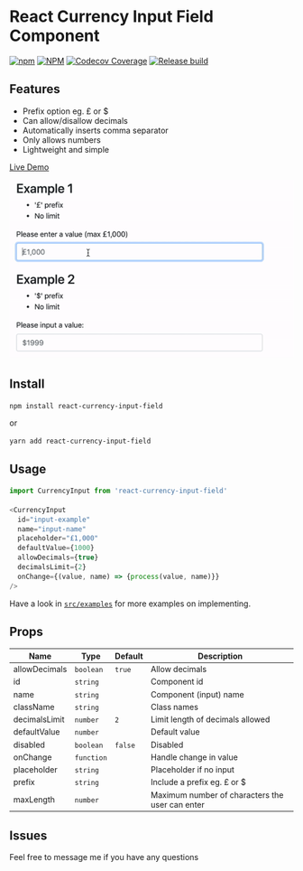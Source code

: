 # React Currency Input Field Component

[![npm](https://img.shields.io/npm/v/react-currency-input-field)](https://www.npmjs.com/package/react-currency-input-field) [![NPM](https://img.shields.io/npm/l/react-currency-input-field)](https://www.npmjs.com/package/react-currency-input-field) [![Codecov Coverage](https://img.shields.io/codecov/c/github/cchanxzy/react-currency-input-field)](https://codecov.io/gh/cchanxzy/react-currency-input-field/) [![Release build](https://github.com/cchanxzy/react-currency-input-field/workflows/Release/badge.svg)](https://github.com/cchanxzy/react-currency-input-field/actions?query=workflow%3ARelease)

## Features

- Prefix option eg. £ or \$
- Can allow/disallow decimals
- Automatically inserts comma separator
- Only allows numbers
- Lightweight and simple

[Live Demo](https://cchanxzy.github.io/react-currency-input-field)

![React Currency Input Demo](demo/demo.gif)

## Install

`npm install react-currency-input-field`

or

`yarn add react-currency-input-field`

## Usage

```js
import CurrencyInput from 'react-currency-input-field'

<CurrencyInput
  id="input-example"
  name="input-name"
  placeholder="£1,000"
  defaultValue={1000}
  allowDecimals={true}
  decimalsLimit={2}
  onChange={(value, name) => {process(value, name)}}
/>
```

Have a look in [`src/examples`](https://github.com/cchanxzy/react-currency-input-field/tree/master/src/examples) for more examples on implementing.

## Props

| Name          | Type       | Default | Description                                     |
| ------------- | ---------- | ------- | ----------------------------------------------- |
| allowDecimals | `boolean`  | `true`  | Allow decimals                                  |
| id            | `string`   |         | Component id                                    |
| name          | `string`   |         | Component (input) name                          |
| className     | `string`   |         | Class names                                     |
| decimalsLimit | `number`   | `2`     | Limit length of decimals allowed                |
| defaultValue  | `number`   |         | Default value                                   |
| disabled      | `boolean`  | `false` | Disabled                                        |
| onChange      | `function` |         | Handle change in value                          |
| placeholder   | `string`   |         | Placeholder if no input                         |
| prefix        | `string`   |         | Include a prefix eg. £ or \$                    |
| maxLength     | `number`   |         | Maximum number of characters the user can enter |

## Issues

Feel free to message me if you have any questions
